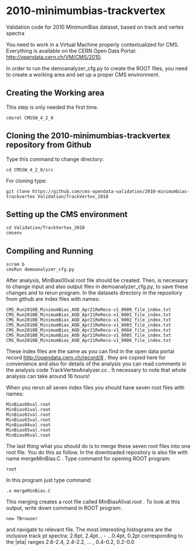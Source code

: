 # 2010-minimumbias-trackvertex
Validation code for 2010 MinimumBias dataset, based on track and vertex spectra

You need to work in a Virtual Machine properly contextualized for CMS. Everything is available on the CERN Open Data Portal:
http://opendata.cern.ch/VM/CMS/2010.

In order to run the demoanalyzer_cfg.py to create the ROOT files, you need to create a working area and set up a proper 
CMS environment. 

## Creating the Working area
This step is only needed the first time.
```
cmsrel CMSSW_4_2_8
```
## Cloning the 2010-minimumbias-trackvertex repository from Github
Type this command to change directory:
```
cd CMSSW_4_2_8/src
```
For cloning type:
```
git clone https://github.com/cms-opendata-validation/2010-minimumbias-trackvertex Validation/TrackVertex_2010
```
## Setting up the CMS environment
```
cd Validation/TrackVertex_2010
cmsenv
```
## Compiling and Running
```
scram b
cmsRun demoanalyzer_cfg.py
```

After analysis, MinBias00val.root file should be created. 
Then, is necessary to change input and also output files in demoanalyzer_cfg.py, to save these changes and to rerun program.
In the datasets directory in the repository from github are index files with names:

```
CMS_Run2010B_MinimumBias_AOD_Apr21ReReco-v1_0000_file_index.txt
CMS_Run2010B_MinimumBias_AOD_Apr21ReReco-v1_0001_file_index.txt
CMS_Run2010B_MinimumBias_AOD_Apr21ReReco-v1_0002_file_index.txt
CMS_Run2010B_MinimumBias_AOD_Apr21ReReco-v1_0003_file_index.txt
CMS_Run2010B_MinimumBias_AOD_Apr21ReReco-v1_0004_file_index.txt
CMS_Run2010B_MinimumBias_AOD_Apr21ReReco-v1_0005_file_index.txt
CMS_Run2010B_MinimumBias_AOD_Apr21ReReco-v1_0006_file_index.txt
```
These index files are the same as you can find in the open data portal record http://opendata.cern.ch/record/8 , they are copied here for convenience and also for details of the analysis you can read comments in the analysis code TrackVertexAnalyzer.cc .
It necessary to note that whole analysis can take around 16 hours!

When you rerun all seven index files you should have seven root files with names:
```
MinBias00val.root
MinBias01val.root
MinBias02val.root
MinBias03val.root
MinBias04val.root
MinBias05val.root
MinBias06val.root
```

The last thing what you should do is to merge these seven root files into one root file.
You do this as follow. In the downloaded repository is also file with name mergeMinBias.C .
Type command for opening ROOT program:
```
root
```
In this program just type command:
```
.x mergeMinBias.C
```
This merging creates a root file called MinBiasAllval.root .
To look at this output, write down command in ROOT program:
```
new TBrowser
```
and navigate to relevant file. 
The most interesting histograms are the inclusive track pt spectra: 2.6pt, 2.4pt... - ...0.4pt, 0.2pt  corresponding to the |eta| ranges 2.6-2.4, 2.4-2.2, ... , 0.4-0.2, 0.2-0.0
